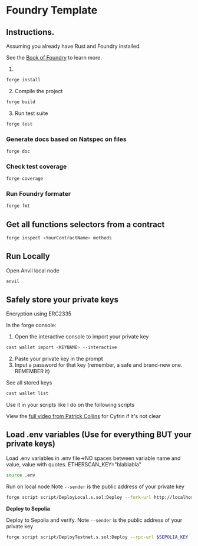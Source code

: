 # Foundry Template

## Instructions.
Assuming you already have Rust and Foundry installed.

See the [Book of Foundry](https://book.getfoundry.sh/projects/working-on-an-existing-project.html) to learn more.

1. 
```bash
forge install
```
2. Compile the project
```bash
forge build
``` 
3. Run test suite
```bash
forge test
```

### Generate docs based on Natspec on files

```bash
forge doc
```

### Check test coverage 
```bash
forge coverage
```

### Run Foundry formater
```bash
forge fmt
``` 

## Get all functions selectors from a contract
```bash
forge inspect <YourContractName> methods
```

## Run Locally

Open Anvil local node
```bash
anvil
```
## Safely store your private keys
Encryption using ERC2335

In the forge console:
1. Open the interactive console to import your private key
```bash
cast wallet import <KEYNAME> --interactive
```
2. Paste your private key in the prompt
3. Input a password for that key (remember, a safe and brand-new one. REMEMBER it)

See all stored keys
```bash
cast wallet list
```

Use it in your scripts like I do on the following scripts

View the [full video from Patrick Collins](https://www.youtube.com/watch?v=VQe7cIpaE54) for Cyfrin if it's not clear 

## Load .env variables (Use for everything BUT your private keys)
Load .env variables 
in .env file->NO spaces between variable name and value, value with quotes. ETHERSCAN_KEY="blablabla"

```bash
source .env
```
Run on local node
Note `--sender` is the public address of your private key
```bash
forge script script/DeployLocal.s.sol:Deploy --fork-url http://localhost:8545 --account <PRIVATE_KEY_NAME> --sender <ACCOUNT_ADDRESS> --broadcast -vvvv
```

**Deploy to Sepolia**

Deploy to Sepolia and verify.
Note `--sender` is the public address of your private key
```bash
forge script script/DeployTestnet.s.sol:Deploy --rpc-url $SEPOLIA_KEY  --account <PRIVATE_KEY_NAME> --sender <ACCOUNT_ADDRESS> --broadcast --verify --etherscan-api-key $ETHERSCAN_KEY -vvvv
```


